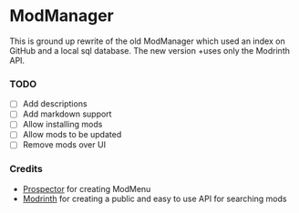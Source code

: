 # ModManager

This is ground up rewrite of the old ModManager which used an index on GitHub and a local sql database. The new version
+uses only the Modrinth API.

### TODO

- [ ] Add descriptions
- [ ] Add markdown support
- [ ] Allow installing mods
- [ ] Allow mods to be updated
- [ ] Remove mods over UI

### Credits

- [Prospector](https://github.com/Prospector) for creating ModMenu
- [Modrinth](https://modrinth.com) for creating a public and easy to use API for searching mods